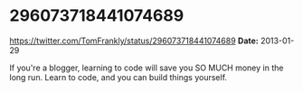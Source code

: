 # 296073718441074689
https://twitter.com/TomFrankly/status/296073718441074689
**Date:** 2013-01-29

If you're a blogger, learning to code will save you SO MUCH money in the long run. Learn to code, and you can build things yourself.
